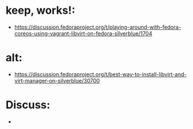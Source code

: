 # keep, works!:
- https://discussion.fedoraproject.org/t/playing-around-with-fedora-coreos-using-vagrant-libvirt-on-fedora-silverblue/1704


# alt:
- https://discussion.fedoraproject.org/t/best-way-to-install-libvirt-and-virt-manager-on-silverblue/30700

# Discuss:
- 
